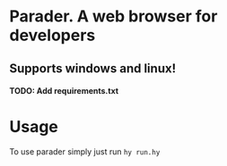 # Parader. A web browser for developers

## Supports windows and linux!


#### TODO: Add requirements.txt

# Usage

To use parader simply just run `hy run.hy`